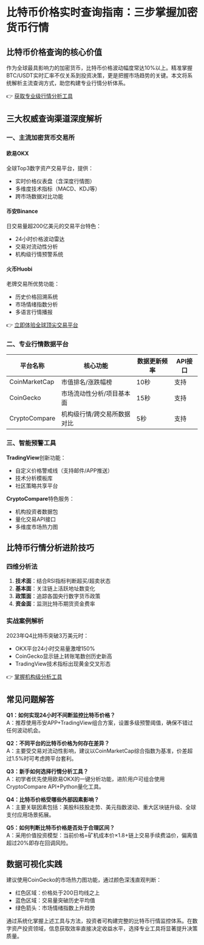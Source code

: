 # 比特币价格实时查询指南：三步掌握加密货币行情

## 比特币价格查询的核心价值
作为全球最具影响力的加密货币，比特币价格波动幅度常达10%以上。精准掌握BTC/USDT实时汇率不仅关系到投资决策，更是把握市场趋势的关键。本文将系统解析主流查询方式，助您构建专业行情分析体系。

👉 [获取专业级行情分析工具](https://bit.ly/okx_welcome)

## 三大权威查询渠道深度解析

### 一、主流加密货币交易所
#### 欧易OKX
全球Top3数字资产交易平台，提供：
- 实时价格仪表盘（含深度行情图）
- 多维度技术指标（MACD、KDJ等）
- 跨市场数据对比功能

#### 币安Binance
日交易量超200亿美元的交易平台特色：
- 24小时价格波动雷达
- 交易对流动性分析
- 机构级行情预警系统

#### 火币Huobi
老牌交易所优势功能：
- 历史价格回溯系统
- 市场情绪指数分析
- 多语言行情播报

👉 [立即体验全球顶尖交易平台](https://bit.ly/okx_welcome)

### 二、专业行情数据平台
| 平台名称       | 核心功能                     | 数据更新频率 | API接口 |
|----------------|------------------------------|--------------|---------|
| CoinMarketCap  | 市值排名/涨跌幅榜            | 10秒         | 支持    |
| CoinGecko      | 市场流动性分析/项目基本面    | 15秒         | 支持    |
| CryptoCompare  | 机构级行情/跨交易所数据对比  | 5秒          | 支持    |

### 三、智能预警工具
**TradingView**创新功能：
- 自定义价格警戒线（支持邮件/APP推送）
- 技术分析模板库
- 社区策略共享平台

**CryptoCompare**特色服务：
- 机构投资者数据包
- 量化交易API接口
- 多维度市场热力图

## 比特币行情分析进阶技巧

### 四维分析法
1. **技术面**：结合RSI指标判断超买/超卖状态
2. **基本面**：关注链上活跃地址数变化
3. **政策面**：追踪各国央行数字货币政策
4. **资金面**：监测比特币期货资金费率

### 实战案例解析
2023年Q4比特币突破3万美元时：
- OKX平台24小时交易量激增150%
- CoinGecko显示链上转账笔数创历史新高
- TradingView技术指标出现黄金交叉形态

👉 [掌握机构级分析工具](https://bit.ly/okx_welcome)

## 常见问题解答

**Q1：如何实现24小时不间断监控比特币价格？**  
A：推荐使用币安APP+TradingView组合方案，设置多级预警阈值，确保不错过任何波动机会。

**Q2：不同平台的比特币价格为何存在差异？**  
A：主要受交易对流动性影响，建议以CoinMarketCap综合指数为基准，价差超过1.5%时可考虑跨平台套利。

**Q3：新手如何选择行情分析工具？**  
A：初学者优先使用欧易OKX的一键分析功能，进阶用户可组合使用CryptoCompare API+Python量化工具。

**Q4：比特币价格受哪些外部因素影响？**  
A：主要关联因素包括：美股科技股走势、美元指数波动、重大区块链升级、全球支付应用场景拓展。

**Q5：如何判断比特币价格是否处于合理区间？**  
A：采用价值投资模型：当前价格=矿机成本价×1.8+链上交易手续费溢价，偏离值超过20%即存在回调风险。

## 数据可视化实践
建议使用CoinGecko的市场热力图功能，通过颜色深浅直观判断：
- 红色区域：价格处于200日均线之上
- 蓝色区域：交易量突破历史平均值
- 绿色箭头：市场情绪指数上升趋势

通过系统化掌握上述工具与方法，投资者可构建完整的比特币行情监控体系。在数字资产投资领域，信息获取效率直接决定收益水平，选择专业工具将显著提升决策质量。